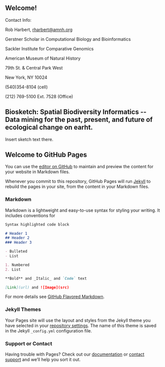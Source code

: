 ## Welcome!

Contact Info:

Rob Harbert, 
rharbert@amnh.org

Gerstner Scholar in Computational Biology and Bioinformatics

Sackler Institute for Comparative Genomics

American Museum of Natural History

79th St. & Central Park West

New York, NY 10024

(540)354-8104 (cell)

(212) 769-5100 Ext. 7528 (Office)


## Biosketch: Spatial Biodiversity Informatics -- Data mining for the past, present, and future of ecological change on earht.

Insert sketch text there.



## Welcome to GitHub Pages

You can use the [editor on GitHub](https://github.com/rsh249/rsh249.github.io/edit/master/index.md) to maintain and preview the content for your website in Markdown files.

Whenever you commit to this repository, GitHub Pages will run [Jekyll](https://jekyllrb.com/) to rebuild the pages in your site, from the content in your Markdown files.

### Markdown

Markdown is a lightweight and easy-to-use syntax for styling your writing. It includes conventions for

```markdown
Syntax highlighted code block

# Header 1
## Header 2
### Header 3

- Bulleted
- List

1. Numbered
2. List

**Bold** and _Italic_ and `Code` text

[Link](url) and ![Image](src)
```

For more details see [GitHub Flavored Markdown](https://guides.github.com/features/mastering-markdown/).

### Jekyll Themes

Your Pages site will use the layout and styles from the Jekyll theme you have selected in your [repository settings](https://github.com/rsh249/rsh249.github.io/settings). The name of this theme is saved in the Jekyll `_config.yml` configuration file.

### Support or Contact

Having trouble with Pages? Check out our [documentation](https://help.github.com/categories/github-pages-basics/) or [contact support](https://github.com/contact) and we’ll help you sort it out.
